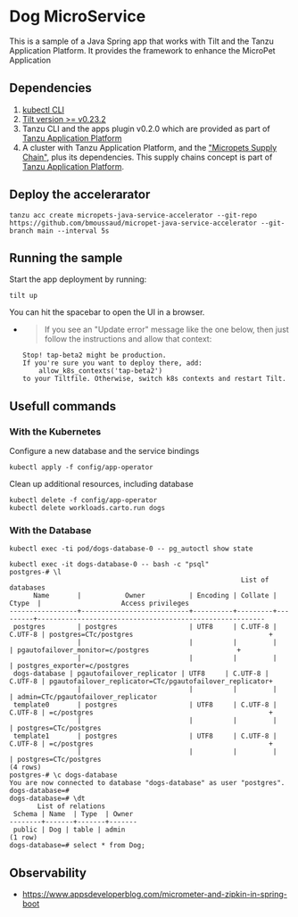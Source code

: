 # Dog MicroService

This is a sample of a Java Spring app that works with Tilt and the Tanzu Application Platform.
It provides the framework to enhance the MicroPet Application

## Dependencies
1. [kubectl CLI](https://kubernetes.io/docs/tasks/tools/)
1. [Tilt version >= v0.23.2](https://docs.tilt.dev/install.html)
1. Tanzu CLI and the apps plugin v0.2.0 which are provided as part of [Tanzu Application Platform](https://network.tanzu.vmware.com/products/tanzu-application-platform)
1. A cluster with Tanzu Application Platform, and the ["Micropets Supply Chain"](https://github.com/bmoussaud/micropets-app-operator), plus its dependencies. This supply chains concept is part of [Tanzu Application Platform](https://network.tanzu.vmware.com/products/tanzu-application-platform).

## Deploy the accelerarator

```
tanzu acc create micropets-java-service-accelerator --git-repo https://github.com/bmoussaud/micropet-java-service-accelerator --git-branch main --interval 5s
```

## Running the sample


Start the app deployment by running:

```
tilt up
```

You can hit the spacebar to open the UI in a browser. 

- > If you see an "Update error" message like the one below, then just follow the instructions and allow that context:
    ```
    Stop! tap-beta2 might be production.
    If you're sure you want to deploy there, add:
        allow_k8s_contexts('tap-beta2')
    to your Tiltfile. Otherwise, switch k8s contexts and restart Tilt.
    ```
## Usefull commands 

### With the Kubernetes

Configure a new database and the service bindings

````
kubectl apply -f config/app-operator
````

Clean up additional resources, including database
````
kubectl delete -f config/app-operator
kubectl delete workloads.carto.run dogs
````


### With the Database

```
kubectl exec -ti pod/dogs-database-0 -- pg_autoctl show state
```
```
kubectl exec -it dogs-database-0 -- bash -c "psql"
postgres-# \l
                                                          List of databases
      Name       |           Owner           | Encoding | Collate |  Ctype  |                    Access privileges
-----------------+---------------------------+----------+---------+---------+---------------------------------------------------------
 postgres        | postgres                  | UTF8     | C.UTF-8 | C.UTF-8 | postgres=CTc/postgres                                  +
                 |                           |          |         |         | pgautofailover_monitor=c/postgres                      +
                 |                           |          |         |         | postgres_exporter=c/postgres
 dogs-database | pgautofailover_replicator | UTF8     | C.UTF-8 | C.UTF-8 | pgautofailover_replicator=CTc/pgautofailover_replicator+
                 |                           |          |         |         | admin=CTc/pgautofailover_replicator
 template0       | postgres                  | UTF8     | C.UTF-8 | C.UTF-8 | =c/postgres                                            +
                 |                           |          |         |         | postgres=CTc/postgres
 template1       | postgres                  | UTF8     | C.UTF-8 | C.UTF-8 | =c/postgres                                            +
                 |                           |          |         |         | postgres=CTc/postgres
(4 rows)
postgres-# \c dogs-database
You are now connected to database "dogs-database" as user "postgres".
dogs-database=#
dogs-database=# \dt
       List of relations
 Schema | Name  | Type  | Owner
--------+-------+-------+-------
 public | Dog | table | admin
(1 row)
dogs-database=# select * from Dog;
```


## Observability

* https://www.appsdeveloperblog.com/micrometer-and-zipkin-in-spring-boot
